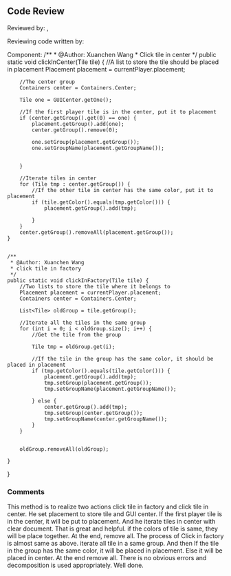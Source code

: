 ## Code Review

Reviewed by: <zixin feng>, <U7233947>

Reviewing code written by: <Xuanchen Wang> <u7323912>

Component:
    /**
     * @Author: Xuanchen Wang
     * Click tile in center
     */
    public static void clickInCenter(Tile tile) {
        //A list to store the tile should be placed in placement
        Placement placement = currentPlayer.placement;

        //The center group
        Containers center = Containers.Center;

        Tile one = GUICenter.getOne();

        //If the first player tile is in the center, put it to placement
        if (center.getGroup().get(0) == one) {
            placement.getGroup().add(one);
            center.getGroup().remove(0);

            one.setGroup(placement.getGroup());
            one.setGroupName(placement.getGroupName());


        }

        //Iterate tiles in center
        for (Tile tmp : center.getGroup()) {
            //If the other tile in center has the same color, put it to placement
            if (tile.getColor().equals(tmp.getColor())) {
                placement.getGroup().add(tmp);

            }
        }
        center.getGroup().removeAll(placement.getGroup());
    }


    /**
     * @Author: Xuanchen Wang
     * click tile in factory
     */
    public static void clickInFactory(Tile tile) {
        //Two lists to store the tile where it belongs to
        Placement placement = currentPlayer.placement;
        Containers center = Containers.Center;

        List<Tile> oldGroup = tile.getGroup();

        //Iterate all the tiles in the same group
        for (int i = 0; i < oldGroup.size(); i++) {
            //Get the tile from the group

            Tile tmp = oldGroup.get(i);

            //If the tile in the group has the same color, it should be placed in placement
            if (tmp.getColor().equals(tile.getColor())) {
                placement.getGroup().add(tmp);
                tmp.setGroup(placement.getGroup());
                tmp.setGroupName(placement.getGroupName());

            } else {
                center.getGroup().add(tmp);
                tmp.setGroup(center.getGroup());
                tmp.setGroupName(center.getGroupName());
            }
        }


        oldGroup.removeAll(oldGroup);

    }

}
### Comments

<write your comments here>
This method is to realize two actions click tile in factory and click tile in center. He set placement to store tile and GUI center. If the first player tile is in the center, it will be put to placement. And he iterate tiles in center with clear document. That is great and helpful.
if the colors of tile is same, they will be place together. At the end, remove all. The process of Click in factory is almost same as above. iterate all tile in a same group. And then If the tile in the group has the same color, it will be placed in placement. Else it will be placed in center. At the end remove all.
There is no obvious errors and decomposition is used appropriately. Well done.